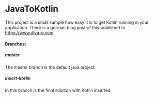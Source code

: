 # JavaToKotlin

This project is a small sample how easy it is to get Kotlin running in your application. There is a german blog post of this published to https://www.diva-e.com.

#### Branches:
##### master
The master branch is the default java project.

##### insert-kotlin
In this branch is the final solution with Kotlin inserted.